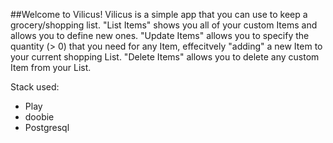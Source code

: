 ##Welcome to Vilicus!
Vilicus is a simple app that you can use to keep a grocery/shopping list.
"List Items" shows you all of your custom Items and allows you to define new ones.
"Update Items" allows you to specify the quantity (> 0) that you need for any Item, effecitvely "adding" a new Item to your current shopping List.
"Delete Items" allows you to delete any custom Item from your List.

Stack used:
- Play
- doobie
- Postgresql
